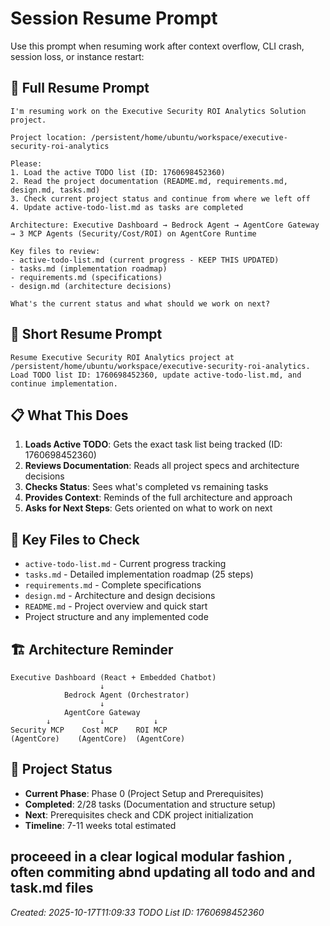 # Session Resume Prompt

Use this prompt when resuming work after context overflow, CLI crash, session loss, or instance restart:

## 🔄 **Full Resume Prompt**

```
I'm resuming work on the Executive Security ROI Analytics Solution project. 

Project location: /persistent/home/ubuntu/workspace/executive-security-roi-analytics

Please:
1. Load the active TODO list (ID: 1760698452360) 
2. Read the project documentation (README.md, requirements.md, design.md, tasks.md)
3. Check current project status and continue from where we left off
4. Update active-todo-list.md as tasks are completed

Architecture: Executive Dashboard → Bedrock Agent → AgentCore Gateway → 3 MCP Agents (Security/Cost/ROI) on AgentCore Runtime

Key files to review:
- active-todo-list.md (current progress - KEEP THIS UPDATED)
- tasks.md (implementation roadmap) 
- requirements.md (specifications)
- design.md (architecture decisions)

What's the current status and what should we work on next?
```

## 🎯 **Short Resume Prompt**

```
Resume Executive Security ROI Analytics project at /persistent/home/ubuntu/workspace/executive-security-roi-analytics. Load TODO list ID: 1760698452360, update active-todo-list.md, and continue implementation.
```

## 📋 **What This Does**

1. **Loads Active TODO**: Gets the exact task list being tracked (ID: 1760698452360)
2. **Reviews Documentation**: Reads all project specs and architecture decisions
3. **Checks Status**: Sees what's completed vs remaining tasks
4. **Provides Context**: Reminds of the full architecture and approach
5. **Asks for Next Steps**: Gets oriented on what to work on next

## 📁 **Key Files to Check**

- `active-todo-list.md` - Current progress tracking
- `tasks.md` - Detailed implementation roadmap (25 steps)
- `requirements.md` - Complete specifications 
- `design.md` - Architecture and design decisions
- `README.md` - Project overview and quick start
- Project structure and any implemented code

## 🏗️ **Architecture Reminder**

```
Executive Dashboard (React + Embedded Chatbot)
                    ↓
            Bedrock Agent (Orchestrator)
                    ↓
            AgentCore Gateway
        ↓           ↓           ↓
Security MCP    Cost MCP    ROI MCP
(AgentCore)    (AgentCore)  (AgentCore)
```

## 🎯 **Project Status**

- **Current Phase**: Phase 0 (Project Setup and Prerequisites)
- **Completed**: 2/28 tasks (Documentation and structure setup)
- **Next**: Prerequisites check and CDK project initialization
- **Timeline**: 7-11 weeks total estimated


proceeed in a clear logical modular fashion , often commiting abnd updating all todo and and task.md files
---
*Created: 2025-10-17T11:09:33*
*TODO List ID: 1760698452360*
